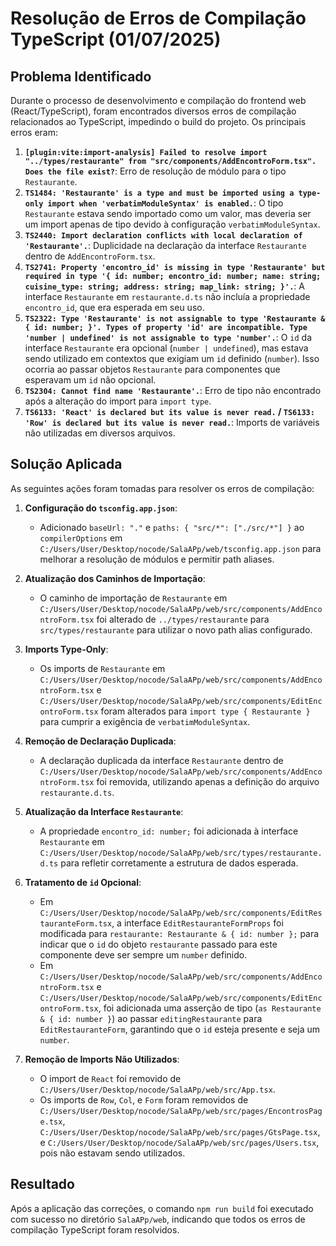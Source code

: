 # Resolução de Erros de Compilação TypeScript (01/07/2025)

## Problema Identificado
Durante o processo de desenvolvimento e compilação do frontend web (React/TypeScript), foram encontrados diversos erros de compilação relacionados ao TypeScript, impedindo o build do projeto. Os principais erros eram:

1.  **`[plugin:vite:import-analysis] Failed to resolve import "../types/restaurante" from "src/components/AddEncontroForm.tsx". Does the file exist?`**: Erro de resolução de módulo para o tipo `Restaurante`.
2.  **`TS1484: 'Restaurante' is a type and must be imported using a type-only import when 'verbatimModuleSyntax' is enabled.`**: O tipo `Restaurante` estava sendo importado como um valor, mas deveria ser um import apenas de tipo devido à configuração `verbatimModuleSyntax`.
3.  **`TS2440: Import declaration conflicts with local declaration of 'Restaurante'.`**: Duplicidade na declaração da interface `Restaurante` dentro de `AddEncontroForm.tsx`.
4.  **`TS2741: Property 'encontro_id' is missing in type 'Restaurante' but required in type '{ id: number; encontro_id: number; name: string; cuisine_type: string; address: string; map_link: string; }'.`**: A interface `Restaurante` em `restaurante.d.ts` não incluía a propriedade `encontro_id`, que era esperada em seu uso.
5.  **`TS2322: Type 'Restaurante' is not assignable to type 'Restaurante & { id: number; }'. Types of property 'id' are incompatible. Type 'number | undefined' is not assignable to type 'number'.`**: O `id` da interface `Restaurante` era opcional (`number | undefined`), mas estava sendo utilizado em contextos que exigiam um `id` definido (`number`). Isso ocorria ao passar objetos `Restaurante` para componentes que esperavam um `id` não opcional.
6.  **`TS2304: Cannot find name 'Restaurante'.`**: Erro de tipo não encontrado após a alteração do import para `import type`.
7.  **`TS6133: 'React' is declared but its value is never read.` / `TS6133: 'Row' is declared but its value is never read.`**: Imports de variáveis não utilizadas em diversos arquivos.

## Solução Aplicada

As seguintes ações foram tomadas para resolver os erros de compilação:

1.  **Configuração do `tsconfig.app.json`**:
    *   Adicionado `baseUrl: "."` e `paths: { "src/*": ["./src/*"] }` ao `compilerOptions` em `C:/Users/User/Desktop/nocode/SalaAPp/web/tsconfig.app.json` para melhorar a resolução de módulos e permitir path aliases.

2.  **Atualização dos Caminhos de Importação**:
    *   O caminho de importação de `Restaurante` em `C:/Users/User/Desktop/nocode/SalaAPp/web/src/components/AddEncontroForm.tsx` foi alterado de `../types/restaurante` para `src/types/restaurante` para utilizar o novo path alias configurado.

3.  **Imports Type-Only**:
    *   Os imports de `Restaurante` em `C:/Users/User/Desktop/nocode/SalaAPp/web/src/components/AddEncontroForm.tsx` e `C:/Users/User/Desktop/nocode/SalaAPp/web/src/components/EditEncontroForm.tsx` foram alterados para `import type { Restaurante }` para cumprir a exigência de `verbatimModuleSyntax`.

4.  **Remoção de Declaração Duplicada**:
    *   A declaração duplicada da interface `Restaurante` dentro de `C:/Users/User/Desktop/nocode/SalaAPp/web/src/components/AddEncontroForm.tsx` foi removida, utilizando apenas a definição do arquivo `restaurante.d.ts`.

5.  **Atualização da Interface `Restaurante`**:
    *   A propriedade `encontro_id: number;` foi adicionada à interface `Restaurante` em `C:/Users/User/Desktop/nocode/SalaAPp/web/src/types/restaurante.d.ts` para refletir corretamente a estrutura de dados esperada.

6.  **Tratamento de `id` Opcional**:
    *   Em `C:/Users/User/Desktop/nocode/SalaAPp/web/src/components/EditRestauranteForm.tsx`, a interface `EditRestauranteFormProps` foi modificada para `restaurante: Restaurante & { id: number };` para indicar que o `id` do objeto `restaurante` passado para este componente deve ser sempre um `number` definido.
    *   Em `C:/Users/User/Desktop/nocode/SalaAPp/web/src/components/AddEncontroForm.tsx` e `C:/Users/User/Desktop/nocode/SalaAPp/web/src/components/EditEncontroForm.tsx`, foi adicionada uma asserção de tipo (`as Restaurante & { id: number }`) ao passar `editingRestaurante` para `EditRestauranteForm`, garantindo que o `id` esteja presente e seja um `number`.

7.  **Remoção de Imports Não Utilizados**:
    *   O import de `React` foi removido de `C:/Users/User/Desktop/nocode/SalaAPp/web/src/App.tsx`.
    *   Os imports de `Row`, `Col`, e `Form` foram removidos de `C:/Users/User/Desktop/nocode/SalaAPp/web/src/pages/EncontrosPage.tsx`, `C:/Users/User/Desktop/nocode/SalaAPp/web/src/pages/GtsPage.tsx`, e `C:/Users/User/Desktop/nocode/SalaAPp/web/src/pages/Users.tsx`, pois não estavam sendo utilizados.

## Resultado
Após a aplicação das correções, o comando `npm run build` foi executado com sucesso no diretório `SalaAPp/web`, indicando que todos os erros de compilação TypeScript foram resolvidos.
